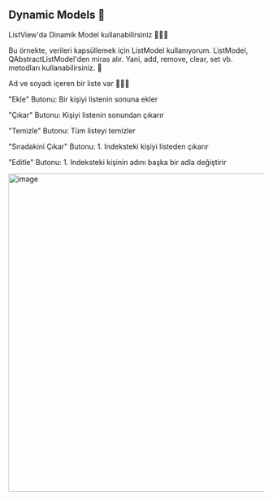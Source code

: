 ## Dynamic Models 🚥

ListView'da Dinamik Model kullanabilirsiniz 🧑🏻‍💻

Bu örnekte, verileri kapsüllemek için ListModel kullanıyorum. ListModel, QAbstractListModel'den miras alır. Yani, add, remove, clear, set vb. metodları kullanabilirsiniz. 🔘

Ad ve soyadı içeren bir liste var 🧑🏻‍🦰

"Ekle" Butonu: Bir kişiyi listenin sonuna ekler

"Çıkar" Butonu: Kişiyi listenin sonundan çıkarır

"Temizle" Butonu: Tüm listeyi temizler

"Sıradakini Çıkar" Butonu: 1. Indeksteki kişiyi listeden çıkarır

"Editle" Butonu: 1. Indeksteki kişinin adını başka bir adla değiştirir

<img width="945" height="626" alt="image" src="https://github.com/user-attachments/assets/b5aa3b0e-b19f-4606-9181-1f8c2311cfbd" />
